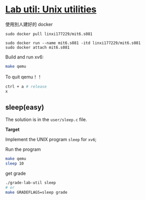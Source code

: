 # [Lab util: Unix utilities](https://pdos.csail.mit.edu/6.828/2022/labs/util.html)

使用別人建好的 docker

``` shell
sudo docker pull linxi177229/mit6.s081

sudo docker run --name mit6.s081 -itd linxi177229/mit6.s081
sudo docker attach mit6.s081 
```

Build and run xv6:

``` sh
make qemu
```

To quit qemu！！

``` sh
ctrl + a # release
x
```



## sleep(easy)

The solution is in the `user/sleep.c` file.

**Target** 

Implement the UNIX program `sleep` for `xv6`; 





Run the program
``` sh
make qemu
sleep 10
```

get grade

``` sh
./grade-lab-util sleep
# or
make GRADEFLAGS=sleep grade
```









